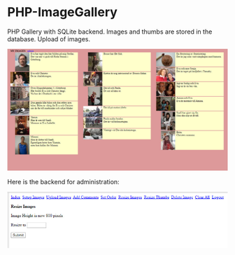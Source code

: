 # PHP-ImageGallery
PHP Gallery with SQLite backend. Images and thumbs are stored in the database. Upload of images.

![](images/gallery1.jpg)


Here is the backend for administration:

![](images/gallery2.jpg)
